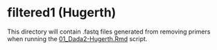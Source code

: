# filtered1 (Hugerth)

This directory will contain .fastq files generated from removing primers when running the [01_Dada2-Hugerth.Rmd](../../../../../scripts/analysis-individual/Hugerth-2019/01_Dada2-Hugerth.Rmd) script.